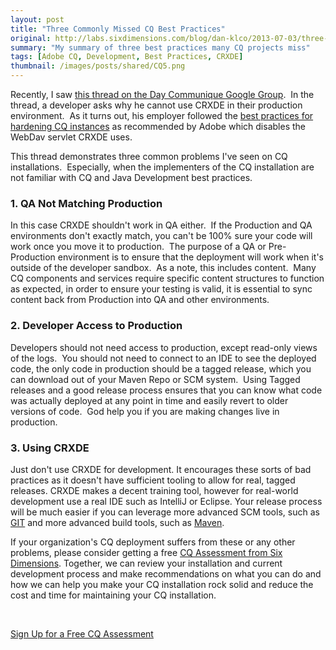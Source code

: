 ```yaml
---
layout: post
title: "Three Commonly Missed CQ Best Practices"
original: http://labs.sixdimensions.com/blog/dan-klco/2013-07-03/three-commonly-missed-cq-best-practices
summary: "My summary of three best practices many CQ projects miss"
tags: [Adobe CQ, Development, Best Practices, CRXDE]
thumbnail: /images/posts/shared/CQ5.png
---
```


Recently, I saw [this thread on the Day Communique Google Group](https://groups.google.com/d/topic/day-communique/gIa_yyOmC7o/discussion). &nbsp;In the thread, a developer asks why he cannot use CRXDE in their production environment. &nbsp;As it turns out, his employer followed the [best practices for hardening CQ instances](http://dev.day.com/docs/en/cq/current/deploying/security_checklist.html#Disable%20WebDAV) as recommended by Adobe which disables the WebDav servlet CRXDE uses. &nbsp;

This thread demonstrates three common problems I've seen on CQ installations. &nbsp;Especially, when the implementers of the CQ installation are not familiar with CQ and Java Development best practices.

### 1\. QA Not Matching Production

In this case CRXDE shouldn't work in QA either. &nbsp;If the Production and QA environments don't exactly match, you can't be 100% sure your code will work once you move it to production. &nbsp;The purpose of a QA or Pre-Production environment is to ensure that the deployment will work when it's outside of the developer sandbox. &nbsp;As a note, this includes content. &nbsp;Many CQ components and services require specific content structures to function as expected, in order to ensure your testing is valid, it is essential to sync content back from Production into QA and other environments.

### 2\. Developer Access to Production

Developers should not need access to production, except read-only views of the logs. &nbsp;You should not need to connect to an IDE to see the deployed code, the only code in production should be a tagged release, which you can download out of your Maven Repo or SCM system. &nbsp;Using Tagged releases and a good release process ensures that you can know what code was actually deployed at any point in time and easily revert to older versions of code. &nbsp;God help you if you are making changes live in production.

### 3\. Using CRXDE

Just don't use CRXDE for development. It encourages these sorts of bad practices as it doesn't have sufficient tooling to allow for real, tagged releases. CRXDE makes a decent training tool, however for real-world development use a real IDE such as IntelliJ or Eclipse. Your release process will be much easier if you can leverage more advanced SCM tools, such as [GIT](http://git-scm.com/) and more advanced build tools, such as [Maven](http://maven.apache.org/).

If your organization's CQ deployment suffers from these or any other problems, please consider getting a free [CQ Assessment from Six Dimensions](http://www.sixdimensions.com/cq5sla/). Together, we can review your installation and current development process and make recommendations on what you can do and how we can help you make your CQ installation rock solid and reduce the cost and time for maintaining your CQ installation.

&nbsp;

[Sign Up for a Free CQ Assessment](http://www.sixdimensions.com/cq5sla/)

&nbsp;